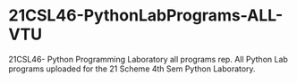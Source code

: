 # 21CSL46-PythonLabPrograms-ALL-VTU
21CSL46- Python Programming Laboratory all programs rep.
All Python Lab programs uploaded for the 21 Scheme 4th Sem Python Laboratory.